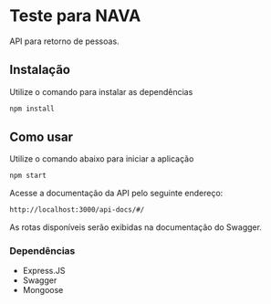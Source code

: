 # Teste para NAVA

API para retorno de pessoas.

## Instalação

Utilize o comando para instalar as dependências

```bash
npm install
```

## Como usar

Utilize o comando abaixo para iniciar a aplicação

```bash
npm start
```

Acesse a documentação da API pelo seguinte endereço:

```bash
http://localhost:3000/api-docs/#/
```
As rotas disponíveis serão exibidas na documentação do Swagger.


### Dependências

- Express.JS
- Swagger
- Mongoose